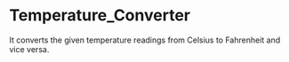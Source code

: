 # Temperature_Converter

It converts the given temperature readings from Celsius to Fahrenheit and vice versa.

